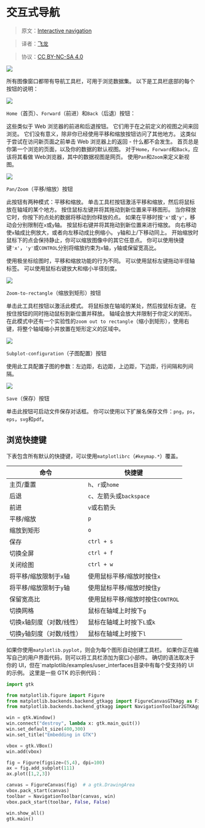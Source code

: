 # 交互式导航

> 原文：[Interactive navigation](http://matplotlib.org/users/navigation_toolbar.html)

> 译者：[飞龙](https://github.com/)

> 协议：[CC BY-NC-SA 4.0](http://creativecommons.org/licenses/by-nc-sa/4.0/)

![](http://matplotlib.org/_images/toolbar.png)

所有图像窗口都带有导航工具栏，可用于浏览数据集。 以下是工具栏底部的每个按钮的说明：

![](http://matplotlib.org/_images/back.png)

`Home`（首页）、`Forward`（前进）和`Back`（后退）按钮：

这些类似于 Web 浏览器的前进和后退按钮。 它们用于在之前定义的视图之间来回浏览。 它们没有意义，除非你已经使用平移和缩放按钮访问了其他地方。 这类似于尝试在访问新页面之前单击 Web 浏览器上的返回 - 什么都不会发生。 首页总是你第一个浏览的页面，以及你的数据的默认视图。 对于`Home`，`Forward`和`Back`，应该将其看做 Web浏览器，其中的数据视图是网页。 使用`Pan`和`Zoom`来定义新视图。

![](http://matplotlib.org/_images/move.png)

`Pan/Zoom`（平移/缩放）按钮

此按钮有两种模式：平移和缩放。 单击工具栏按钮激活平移和缩放，然后将鼠标放在轴域的某个地方。 按住鼠标左键并将其拖动到新位置来平移图形。 当你释放它时，你按下的点处的数据将移动到你释放的点。 如果在平移时按`'x'`或`'y'`，移动会分别限制在`x`或`y`轴。 按鼠标右键并将其拖动到新位置来进行缩放。 向右移动使`x`轴成比例放大，或者向左移动成比例缩小。 `y`轴和上/下移动同上。 开始缩放时鼠标下的点会保持静止，你可以缩放图像中的其它任意点。 你可以使用快捷键`'x'`，`'y'`或`CONTROL`分别将缩放约束为`x`轴，`y`轴或保留宽高比。

使用极坐标绘图时，平移和缩放功能的行为不同。 可以使用鼠标左键拖动半径轴标签。 可以使用鼠标右键放大和缩小半径刻度。

![](http://matplotlib.org/_images/zoom_to_rect.png)

`Zoom-to-rectangle`（缩放到矩形）按钮

单击此工具栏按钮以激活此模式。 将鼠标放在轴域的某处，然后按鼠标左键。 在按住按钮的同时拖动鼠标到新位置并释放。 轴域会放大并限制于你定义的矩形。 在此模式中还有一个实验性的`zoom out to rectangle`（缩小到矩形），使用右键，将整个轴域缩小并放置在矩形定义的区域中。

![](http://matplotlib.org/_images/subplots.png)

`Subplot-configuration`（子图配置）按钮

使用此工具配置子图的参数：左边距，右边距，上边距，下边距，行间隔和列间隔。

![](http://matplotlib.org/_images/filesave.png)

`Save`（保存）按钮

单击此按钮可启动文件保存对话框。 你可以使用以下扩展名保存文件：`png`，`ps`，`eps`，`svg`和`pdf`。

## 浏览快捷键

下表包含所有默认的快捷键，可以使用`matplotlibrc`（`#keymap.*`）覆盖。

| 命令 | 快捷键 |
| --- | --- |
| 主页/重置 | `h`、`r`或`home` |
| 后退 | `c`、左箭头或`backspace` |
| 前进 | `v`或右箭头 |
| 平移/缩放 | `p` |
| 缩放到矩形 | `o` |
| 保存 | `ctrl + s` |
| 切换全屏 | `ctrl + f` |
| 关闭绘图 | `ctrl + w` |
| 将平移/缩放限制于`x`轴 | 使用鼠标平移/缩放时按住`x` |
| 将平移/缩放限制于`y`轴 | 使用鼠标平移/缩放时按住`y` |
| 保留宽高比 | 使用鼠标平移/缩放时按住`CONTROL` |
| 切换网格 | 鼠标在轴域上时按下`g` |
| 切换`x`轴刻度（对数/线性） | 鼠标在轴域上时按下`L`或`k` |
| 切换`y`轴刻度（对数/线性） | 鼠标在轴域上时按下`l` |

如果你使用`matplotlib.pyplot`，则会为每个图形自动创建工具栏。 如果你正在编写自己的用户界面代码，则可以将工具栏添加为窗口小部件。 确切的语法取决于你的 UI，但在`matplotlib/examples/user_interfaces目录中有每个受支持的 UI 的示例。 这里是一些 GTK 的示例代码：

```py
import gtk

from matplotlib.figure import Figure
from matplotlib.backends.backend_gtkagg import FigureCanvasGTKAgg as FigureCanvas
from matplotlib.backends.backend_gtkagg import NavigationToolbar2GTKAgg as NavigationToolbar

win = gtk.Window()
win.connect("destroy", lambda x: gtk.main_quit())
win.set_default_size(400,300)
win.set_title("Embedding in GTK")

vbox = gtk.VBox()
win.add(vbox)

fig = Figure(figsize=(5,4), dpi=100)
ax = fig.add_subplot(111)
ax.plot([1,2,3])

canvas = FigureCanvas(fig)  # a gtk.DrawingArea
vbox.pack_start(canvas)
toolbar = NavigationToolbar(canvas, win)
vbox.pack_start(toolbar, False, False)

win.show_all()
gtk.main()
```
